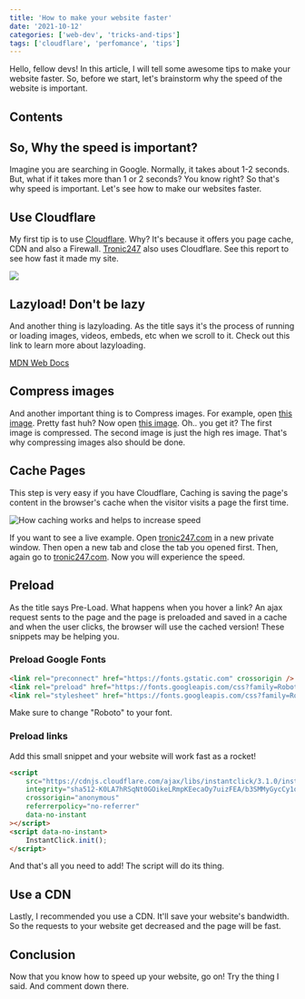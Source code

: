 ```yaml
---
title: 'How to make your website faster'
date: '2021-10-12'
categories: ['web-dev', 'tricks-and-tips']
tags: ['cloudflare', 'perfomance', 'tips']
---
```


Hello, fellow devs! In this article, I will tell some awesome tips to make your website faster. So, before we start, let's brainstorm why the speed of the website is important.

## Contents

## So, Why the speed is important?

Imagine you are searching in Google. Normally, it takes about 1-2 seconds. But, what if it takes more than 1 or 2 seconds? You know right? So that's why speed is important. Let's see how to make our websites faster.

## Use Cloudflare

My first tip is to use [Cloudflare](https://www.cloudflare.com/). Why? It's because it offers you page cache, CDN and also a Firewall. [Tronic247](https://www.tronic247.com) also uses Cloudflare. See this report to see how fast it made my site.

![](/wp-content/uploads/2021/10/image.png)

## Lazyload! Don't be lazy

And another thing is lazyloading. As the title says it's the process of running or loading images, videos, embeds, etc when we scroll to it. Check out this link to learn more about lazyloading.

[MDN Web Docs](https://developer.mozilla.org/en-US/docs/Web/Performance/Lazy_loading)

## Compress images

And another important thing is to Compress images. For example, open [this image](https://images.unsplash.com/photo-1500349812227-3264f5f54181?ixid=MnwxMjA3fDB8MHxwaG90by1wYWdlfHx8fGVufDB8fHx8&ixlib=rb-1.2.1&auto=format&fit=crop&w=1485&q=80). Pretty fast huh? Now open [this image](https://images.unsplash.com/photo-1500349812227-3264f5f54181). Oh.. you get it? The first image is compressed. The second image is just the high res image. That's why compressing images also should be done.

## Cache Pages

This step is very easy if you have Cloudflare, Caching is saving the page's content in the browser's cache when the visitor visits a page the first time.

![How caching works and helps to increase speed](/wp-content/uploads/2021/10/Users-Visit-the-page-first-time-2-3-seconds-to-fully-load.png)

If you want to see a live example. Open [tronic247.com](https://www.tronic247.com) in a new private window. Then open a new tab and close the tab you opened first. Then, again go to [tronic247.com](https://www.tronic247.com). Now you will experience the speed.

## Preload

As the title says Pre-Load. What happens when you hover a link? An ajax request sents to the page and the page is preloaded and saved in a cache and when the user clicks, the browser will use the cached version! These snippets may be helping you.

### Preload Google Fonts

```html
<link rel="preconnect" href="https://fonts.gstatic.com" crossorigin />
<link rel="preload" href="https://fonts.googleapis.com/css?family=Roboto&display=swap" as="style" />
<link rel="stylesheet" href="https://fonts.googleapis.com/css?family=Roboto&display=swap" />
```

Make sure to change "Roboto" to your font.

### Preload links

Add this small snippet and your website will work fast as a rocket!

```html
<script
	src="https://cdnjs.cloudflare.com/ajax/libs/instantclick/3.1.0/instantclick.min.js"
	integrity="sha512-K0LA7hRSqNt0GOikeLRmpKEecaOy7uizFEA/b3SMMyGycCy1qRLoezkVbuXQUFVq6pwEjCszMCn3TT4dRRie+g=="
	crossorigin="anonymous"
	referrerpolicy="no-referrer"
	data-no-instant
></script>
<script data-no-instant>
	InstantClick.init();
</script>
```

And that's all you need to add! The script will do its thing.

## Use a CDN

Lastly, I recommended you use a CDN. It'll save your website's bandwidth. So the requests to your website get decreased and the page will be fast.

## Conclusion

Now that you know how to speed up your website, go on! Try the thing I said. And comment down there.
